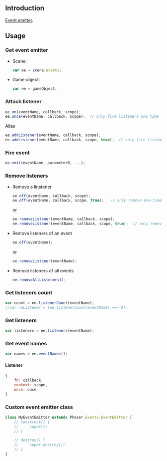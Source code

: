 ## Introduction

[Event emitter](https://github.com/primus/eventemitter3).

## Usage

### Get event emitter

- Scene: 
    ```javascript
    var ee = scene.events;
    ```
- Game object:
    ```javascript
    var ee = gameObject;
    ```

### Attach listener

```javascript
ee.on(eventName, callback, scope);
ee.once(eventName, callback, scope);  // only fire listeners one time
```

Alias

```javascript
ee.addListener(eventName, callback, scope);
ee.addListener(eventName, callback, scope, true);  // only fire listeners one time
```

### Fire event

```javascript
ee.emit(eventName, parameter0, ...);
```

### Remove listeners

- Remove a linstener
    ```javascript
    ee.off(eventName, callback, scope);
    ee.off(eventName, callback, scope, true);   // only remove one-time listeners
    ```
    or
    ```javascript
    ee.removeListener(eventName, callback, scope); 
    ee.removeListener(eventName, callback, scope, true);  // only remove one-time listeners
    ```
- Remove listeners of an event
    ```javascript
    ee.off(eventName);
    ```
    or
    ```javascript
    ee.removeListener(eventName); 
    ```
- Remove listeners of all events
    ```javascript
    ee.removeAllListeners();
    ```

### Get listeners count

```javascript
var count = ee.listenerCount(eventName);
//var noListener = (ee.listenerCount(eventName) === 0);
```

### Get listeners

```javascript
var listeners = ee.listeners(eventName);
```

### Get event names

```javascript
var names = ee.eventNames();
```

#### Listener

```javascript
{
    fn: callback,
    context: scope,
    once: once
}
```

### Custom event emitter class

```javascript
class MyEventEmitter extends Phaser.Events.EventEmitter {
    // construct() {
    //     super();
    // }

    // destroy() {
    //     super.destroy();
    // }
}
```
